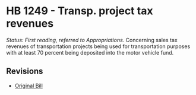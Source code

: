 # HB 1249 - Transp. project tax revenues
*Status: First reading, referred to Appropriations.*
Concerning sales tax revenues of transportation projects being used for transportation purposes with at least 70 percent being deposited into the motor vehicle fund.

## Revisions
* [Original Bill](1/)